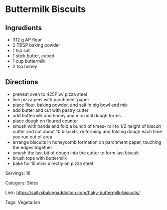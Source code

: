 # Buttermilk Biscuits

## Ingredients
- 312 g AP flour
- 2 TBSP baking powder
- 1 tsp salt
- 1 stick butter, cubed
- 1 cup buttermilk
- 2 tsp honey

## Directions
- preheat oven to 425F w/ pizza steel
- line pizza peel with parchment paper
- place flour, baking powder, and salt in big bowl and mix
- add butter and cut with pastry cutter
- add buttermilk and honey and mix until dough forms
- place dough on floured counter
- smush with hands and fold a bunch of times- roll to 1/2 height of biscuit cutter and cut about 10 biscuits, re forming and folding dough each time you run out of area
- arrange biscuits in honeycomb formation on parchment paper, touching the edges together
- smush the last bit of dough into the cutter to form last biscuit
- brush tops with buttermilk
- bake for 15 mins directly on pizza steel

Servings: 16

Category: Sides

Link: https://sallysbakingaddiction.com/flaky-buttermilk-biscuits/

Tags: Vegetarian

